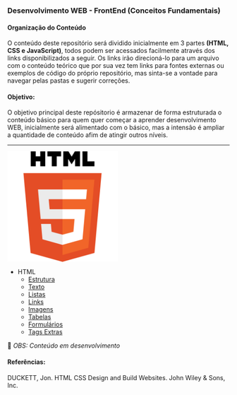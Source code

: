 ### Desenvolvimento WEB - FrontEnd (Conceitos Fundamentais)

####  Organização do Conteúdo
O conteúdo deste repositório será dividido inicialmente em 3 partes <strong>(HTML, CSS e JavaScript)</strong>, todos podem ser acessados facilmente através dos links disponibilizados a seguir. Os links irão direcioná-lo para um arquivo com o conteúdo teórico que por sua vez tem links para fontes externas ou exemplos de código do próprio repositório, mas sinta-se a vontade para navegar pelas pastas e sugerir correções.

####  Objetivo:
O objetivo principal deste repósitorio é armazenar de forma estruturada o conteúdo básico para quem quer começar a aprender desenvolvimento WEB, inicialmente será alimentado com o básico, mas a intensão é ampliar a quantidade de conteúdo afim de atingir outros níveis.

------------


 <img align="center" src="https://github.com/Evaldo-comp/Web/blob/master/HTML/html5.png" width="250px" height="250px" align="center"/>

- HTML   
   -  [Estrutura](https://github.com/Evaldo-comp/Web/blob/master/HTML/Estrutura/Estrutura.md "Estrutura")
   -  [Texto](https://github.com/Evaldo-comp/Web/blob/master/HTML/Texto.md)
   -  [Listas](https://github.com/Evaldo-comp/Web/blob/master/HTML/Listas.md) 
   -  [Links](https://github.com/Evaldo-comp/Web/blob/master/HTML/Links.md)
   -  [Imagens](https://github.com/Evaldo-comp/Web/blob/master/HTML/Imagens.md)
   -  [Tabelas](https://github.com/Evaldo-comp/Web/blob/master/HTML/Tabelas.md)
   -  [Formulários](https://github.com/Evaldo-comp/Web/blob/master/HTML/Formul%C3%A1rios.md)
   -  [Tags Extras](https://github.com/Evaldo-comp/Web/blob/master/HTML/Exemplos/Tags_Extras.md)
 

:tractor:  *OBS: Conteúdo em desenvolvimento*

#### Referências:

DUCKETT, Jon. HTML CSS Design and Build Websites. John Wiley & Sons, Inc.
